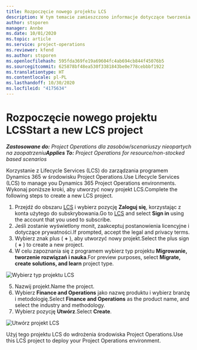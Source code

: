 ```yaml
---
title: Rozpoczęcie nowego projektu LCS
description: W tym temacie zamieszczono informacje dotyczące tworzenia nowych projektów w LCS dla środowiska Project Operations.
author: stsporen
manager: Annbe
ms.date: 10/01/2020
ms.topic: article
ms.service: project-operations
ms.reviewer: kfend
ms.author: stsporen
ms.openlocfilehash: 595fda369fe19a69604fc4ab694cb844f45076b5
ms.sourcegitcommit: 625878bf48ea530f3381843be0e778cebbbf1922
ms.translationtype: HT
ms.contentlocale: pl-PL
ms.lasthandoff: 10/30/2020
ms.locfileid: "4175634"
---
```

# <a name="start-a-new-lcs-project"></a><span data-ttu-id="15ad2-103">Rozpoczęcie nowego projektu LCS</span><span class="sxs-lookup"><span data-stu-id="15ad2-103">Start a new LCS project</span></span>

<span data-ttu-id="15ad2-104">_**Zastosowane do:** Project Operations dla zasobów/scenariuszy nieopartych na zaopatrzeniu_</span><span class="sxs-lookup"><span data-stu-id="15ad2-104">_**Applies To:** Project Operations for resource/non-stocked based scenarios_</span></span>

<span data-ttu-id="15ad2-105">Korzystanie z Lifecycle Services (LCS) do zarządzania programem Dynamics 365 w środowisku Project Operations.</span><span class="sxs-lookup"><span data-stu-id="15ad2-105">Use Lifecycle Services (LCS) to manage you Dynamics 365 Project Operations environments.</span></span> <span data-ttu-id="15ad2-106">Wykonaj poniższe kroki, aby utworzyć nowy projekt LCS.</span><span class="sxs-lookup"><span data-stu-id="15ad2-106">Complete the following steps to create a new LCS project.</span></span>

1. <span data-ttu-id="15ad2-107">Przejdź do obszaru [LCS](https://lcs.dynamics.com/Logon/Index) i wybierz pozycję **Zaloguj się**, korzystając z konta użytego do subskrybowania.</span><span class="sxs-lookup"><span data-stu-id="15ad2-107">Go to [LCS](https://lcs.dynamics.com/Logon/Index) and select **Sign in** using the account that you used to subscribe.</span></span>
2. <span data-ttu-id="15ad2-108">Jeśli zostanie wyświetlony monit, zaakceptuj postanowienia licencyjne i dotyczące prywatności.</span><span class="sxs-lookup"><span data-stu-id="15ad2-108">If prompted, accept the legal and privacy terms.</span></span>
3. <span data-ttu-id="15ad2-109">Wybierz znak plus ( **+** ), aby utworzyć nowy projekt.</span><span class="sxs-lookup"><span data-stu-id="15ad2-109">Select the plus sign ( **+** ) to create a new project.</span></span>
4. <span data-ttu-id="15ad2-110">W celu zapoznania się z programem wybierz typ projektu **Migrowanie, tworzenie rozwiązań i nauka**.</span><span class="sxs-lookup"><span data-stu-id="15ad2-110">For preview purposes, select **Migrate, create solutions, and learn** project type.</span></span>

  ![Wybierz typ projektu LCS](./media/create-lcs-1.png)

5. <span data-ttu-id="15ad2-112">Nazwij projekt.</span><span class="sxs-lookup"><span data-stu-id="15ad2-112">Name the project.</span></span> 
6. <span data-ttu-id="15ad2-113">Wybierz **Finance and Operations** jako nazwę produktu i wybierz branżę i metodologię.</span><span class="sxs-lookup"><span data-stu-id="15ad2-113">Select **Finance and Operations** as the product name, and select the industry and methodology.</span></span> 
7. <span data-ttu-id="15ad2-114">Wybierz pozycję **Utwórz**.</span><span class="sxs-lookup"><span data-stu-id="15ad2-114">Select **Create**.</span></span>

![Utwórz projekt LCS](./media/create-lcs-2.png)

<span data-ttu-id="15ad2-116">Użyj tego projektu LCS do wdrożenia środowiska Project Operations.</span><span class="sxs-lookup"><span data-stu-id="15ad2-116">Use this LCS project to deploy your Project Operations environment.</span></span>

